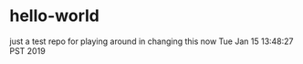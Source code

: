 # hello-world
just a test repo for playing around in
changing this now
Tue Jan 15 13:48:27 PST 2019
